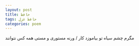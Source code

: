 ```yaml
---
layout: post
title: حافظ
tags: حافظ غزل
categories: poem
---
```


مگرم چشم سیاه تو بیاموزد کار / ورنه مستوری  و مستی همه کس نتوانند